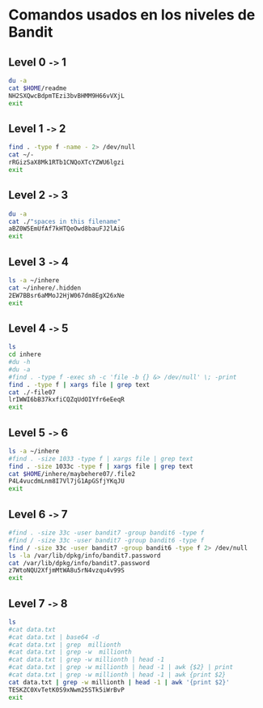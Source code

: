 # Comandos usados en los niveles de Bandit

## Level 0 `->` 1

```bash 
du -a
cat $HOME/readme
NH2SXQwcBdpmTEzi3bvBHMM9H66vVXjL
exit
```

## Level 1 `->` 2

```bash
find . -type f -name - 2> /dev/null
cat ~/-
rRGizSaX8Mk1RTb1CNQoXTcYZWU6lgzi
exit
```

## Level 2 `->` 3

```bash
du -a
cat ./"spaces in this filename"
aBZ0W5EmUfAf7kHTQeOwd8bauFJ2lAiG
exit
```

## Level 3 `->` 4

```bash
ls -a ~/inhere
cat ~/inhere/.hidden
2EW7BBsr6aMMoJ2HjW067dm8EgX26xNe
exit
```

## Level 4 `->` 5

```bash
ls
cd inhere
#du -h
#du -a
#find . -type f -exec sh -c 'file -b {} &> /dev/null' \; -print
find . -type f | xargs file | grep text
cat ./-file07
lrIWWI6bB37kxfiCQZqUdOIYfr6eEeqR
exit
```

## Level 5 `->` 6

```bash
ls -a ~/inhere
#find . -size 1033 -type f | xargs file | grep text
find . -size 1033c -type f | xargs file | grep text
cat $HOME/inhere/maybehere07/.file2 
P4L4vucdmLnm8I7Vl7jG1ApGSfjYKqJU
exit
```

## Level 6 `->` 7

```bash
#find . -size 33c -user bandit7 -group bandit6 -type f
#find / -size 33c -user bandit7 -group bandit6 -type f
find / -size 33c -user bandit7 -group bandit6 -type f 2> /dev/null
ls -la /var/lib/dpkg/info/bandit7.password
cat /var/lib/dpkg/info/bandit7.password
z7WtoNQU2XfjmMtWA8u5rN4vzqu4v99S
exit
```

## Level 7 `->` 8

```bash
ls 
#cat data.txt
#cat data.txt | base64 -d
#cat data.txt | grep  millionth
#cat data.txt | grep -w  millionth
#cat data.txt | grep -w millionth | head -1
#cat data.txt | grep -w millionth | head -1 | awk {$2} | print
#cat data.txt | grep -w millionth | head -1 | awk {print $2}
cat data.txt | grep -w millionth | head -1 | awk '{print $2}'
TESKZC0XvTetK0S9xNwm25STk5iWrBvP
exit
```

